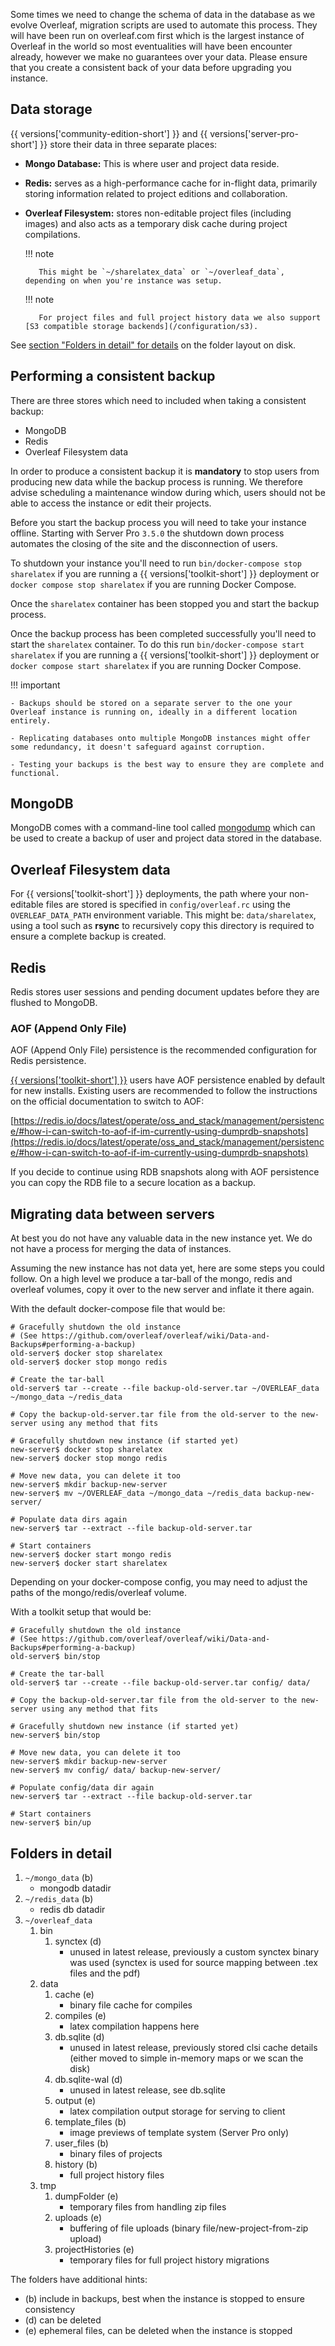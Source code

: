 Some times we need to change the schema of data in the database as we evolve Overleaf, migration scripts are used to automate this process. They will have been run on overleaf.com first which is the largest instance of Overleaf in the world so most eventualities will have been encounter already, however we make no guarantees over your data. Please ensure that you create a consistent back of your data before upgrading you instance.

## Data storage ##

{{ versions['community-edition-short'] }} and {{ versions['server-pro-short'] }} store their data in three separate places:

* **Mongo Database:** This is where user and project data reside.
* **Redis:** serves as a high-performance cache for in-flight data, primarily storing information related to project editions and collaboration.
* **Overleaf Filesystem:** stores non-editable project files (including images) and also acts as a temporary disk cache during project compilations.
   
    !!! note
     
         This might be `~/sharelatex_data` or `~/overleaf_data`, depending on when you're instance was setup.
    
    
    !!! note
    
         For project files and full project history data we also support [S3 compatible storage backends](/configuration/s3).

See [section "Folders in detail" for details](#Folders-in-detail) on the folder layout on disk.

## Performing a consistent backup ##

There are three stores which need to included when taking a consistent backup:

* MongoDB
* Redis
* Overleaf Filesystem data

In order to produce a consistent backup it is **mandatory** to stop users from producing new data while the backup process is running. We therefore advise scheduling a maintenance window during which, users should not be able to access the instance or edit their projects.

Before you start the backup process you will need to take your instance offline. Starting with Server Pro `3.5.0` the shutdown down process automates the closing of the site and the disconnection of users.

To shutdown your instance you'll need to run `bin/docker-compose stop sharelatex` if you are running a {{ versions['toolkit-short'] }} deployment or `docker compose stop sharelatex` if you are running Docker Compose.

Once the `sharelatex` container has been stopped you and start the backup process.

Once the backup process has been completed successfully you'll need to start the `sharelatex` container. To do this run `bin/docker-compose start sharelatex` if you are running a {{ versions['toolkit-short'] }} deployment or `docker compose start sharelatex` if you are running Docker Compose.

!!! important

    - Backups should be stored on a separate server to the one your Overleaf instance is running on, ideally in a different location entirely. 
    
    - Replicating databases onto multiple MongoDB instances might offer some redundancy, it doesn't safeguard against corruption.
    
    - Testing your backups is the best way to ensure they are complete and functional.

## MongoDB ##

MongoDB comes with a command-line tool called [mongodump](https://docs.mongodb.com/manual/reference/program/mongodump/) which can be used to create a backup of user and project data stored in the database.

## Overleaf Filesystem data ##

For {{ versions['toolkit-short'] }} deployments, the path where your non-editable files are stored is specified in `config/overleaf.rc` using the `OVERLEAF_DATA_PATH` environment variable. This might be: `data/sharelatex`, using a tool such as **rsync** to recursively copy this directory is required to ensure a complete backup is created.

## Redis ##

Redis stores user sessions and pending document updates before they are flushed to MongoDB. 

### AOF (Append Only File) ###

AOF (Append Only File) persistence is the recommended configuration for Redis persistence.

[{{ versions['toolkit-short'] }}](https://github.com/overleaf/toolkit) users have AOF persistence enabled by default for new installs. Existing users are recommended to follow the instructions on the official documentation to switch to AOF:

[https://redis.io/docs/latest/operate/oss_and_stack/management/persistence/#how-i-can-switch-to-aof-if-im-currently-using-dumprdb-snapshots](https://redis.io/docs/latest/operate/oss_and_stack/management/persistence/#how-i-can-switch-to-aof-if-im-currently-using-dumprdb-snapshots)

If you decide to continue using RDB snapshots along with AOF persistence you can copy the RDB file to a secure location as a backup.

## Migrating data between servers ##

At best you do not have any valuable data in the new instance yet. We do not have a process for merging the data of instances.

Assuming the new instance has not data yet, here are some steps you could follow.
On a high level we produce a tar-ball of the mongo, redis and overleaf volumes, copy it over to the new server and inflate it there again.

With the default docker-compose file that would be:
```
# Gracefully shutdown the old instance
# (See https://github.com/overleaf/overleaf/wiki/Data-and-Backups#performing-a-backup)
old-server$ docker stop sharelatex
old-server$ docker stop mongo redis

# Create the tar-ball
old-server$ tar --create --file backup-old-server.tar ~/OVERLEAF_data ~/mongo_data ~/redis_data

# Copy the backup-old-server.tar file from the old-server to the new-server using any method that fits

# Gracefully shutdown new instance (if started yet)
new-server$ docker stop sharelatex
new-server$ docker stop mongo redis

# Move new data, you can delete it too
new-server$ mkdir backup-new-server
new-server$ mv ~/OVERLEAF_data ~/mongo_data ~/redis_data backup-new-server/

# Populate data dirs again
new-server$ tar --extract --file backup-old-server.tar

# Start containers
new-server$ docker start mongo redis
new-server$ docker start sharelatex
```
Depending on your docker-compose config, you may need to adjust the paths of the mongo/redis/overleaf volume.


With a toolkit setup that would be:
```
# Gracefully shutdown the old instance
# (See https://github.com/overleaf/overleaf/wiki/Data-and-Backups#performing-a-backup)
old-server$ bin/stop

# Create the tar-ball
old-server$ tar --create --file backup-old-server.tar config/ data/

# Copy the backup-old-server.tar file from the old-server to the new-server using any method that fits

# Gracefully shutdown new instance (if started yet)
new-server$ bin/stop

# Move new data, you can delete it too
new-server$ mkdir backup-new-server
new-server$ mv config/ data/ backup-new-server/

# Populate config/data dir again
new-server$ tar --extract --file backup-old-server.tar

# Start containers
new-server$ bin/up
```
## Folders in detail ##

1. `~/mongo_data` (b)
   - mongodb datadir
2. `~/redis_data` (b)
   - redis db datadir
3. `~/overleaf_data`
   1. bin
      1. synctex (d)
         - unused in latest release, previously a custom synctex binary was used
           (synctex is used for source mapping between .tex files and the pdf) 
   2. data
      1. cache (e)
         - binary file cache for compiles
      2. compiles (e)
         - latex compilation happens here
      3. db.sqlite (d)
         - unused in latest release, previously stored clsi cache details
           (either moved to simple in-memory maps or we scan the disk)
      4. db.sqlite-wal (d)
         - unused in latest release, see db.sqlite
      5. output (e)
         - latex compilation output storage for serving to client
      6. template_files (b)
         - image previews of template system (Server Pro only)
      7. user_files (b)
         - binary files of projects
      7. history (b)
         - full project history files
   3. tmp
      1. dumpFolder (e)
         - temporary files from handling zip files
      2. uploads (e)
         - buffering of file uploads (binary file/new-project-from-zip upload)
      2. projectHistories (e)
         - temporary files for full project history migrations

The folders have additional hints:
- (b) include in backups, best when the instance is stopped to ensure consistency
- (d) can be deleted
- (e) ephemeral files, can be deleted when the instance is stopped
